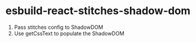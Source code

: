 # esbuild-react-stitches-shadow-dom

1. Pass stitches config to ShadowDOM
2. Use getCssText to populate the ShadowDOM
